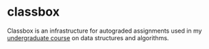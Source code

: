 # classbox

Classbox is an infrastructure for autograded assignments used in my [undergraduate course](https://github.com/mkuznets/hse-ling-algorithms) on data structures and algorithms.
